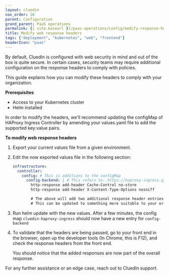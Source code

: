 ```yaml
---
layout: cluedin
nav_order: 16
parent: Configuration
grand_parent: PaaS operations
permalink: {{ site.baseurl }}/paas-operations/config/modify-response-headers
title: Modify web response headers
tags: ["deployment", "kubernetes", "web", "frontend"]
headerIcon: "paas"
---
```


By default, CluedIn is configured with web security in mind and out of the box is quite secure. In certain cases, security teams may require additional configuration on the response headers to comply with policies.

This guide explains how you can modify these headers to comply with your organization.

**Prerequisites**
- Access to your Kubernetes cluster
- Helm installed

In order to modify the headers, we'll recommend updating the configMap of HAProxy Ingress Controller by amending your values.yaml file to add the supported key:value pairs.

**To modify web response headers**

1. Export your current values file from a given environment.
1. Edit the now exported values file in the following section:

   ```yaml
   infrastructure:
     controller:
       config: # This is additions to the configMap
         config-backend: | # This refers to: https://haproxy-ingress.github.io/docs/configuration/keys/#configuration-snippet
           http-response add-header Cache-Control no-store
           http-response add-header X-Content-Type-Options nosniff

           # The above will add two additional response header entries for Cache-Control and X-Content-Type.
           # This can be updated to something more suitable to your organization.
   ```

1. Run helm update with the new values. After a few minutes, the config map `cluedin-haproxy-ingress` should now have a new entry for `config-backend`
1. To validate that the headers are being passed, go to your front end in the browser, open up the developer tools (In Chrome, this is F12), and check the response headers from the front end.

   You should notice that the added responses are now part of the overall response.

For any further assistance or an edge case, reach out to CluedIn support.